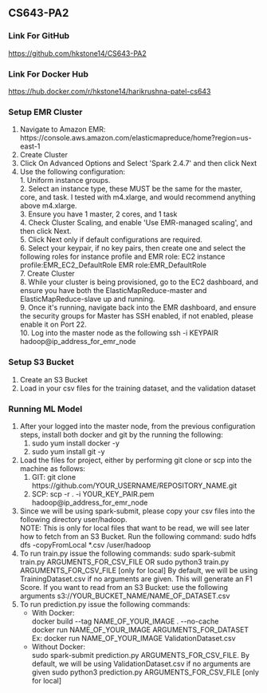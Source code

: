 ## CS643-PA2

### Link For GitHub
https://github.com/hkstone14/CS643-PA2

### Link For Docker Hub
https://hub.docker.com/r/hkstone14/harikrushna-patel-cs643

### Setup EMR Cluster
<ol>
<li>Navigate to Amazon EMR: https://console.aws.amazon.com/elasticmapreduce/home?region=us-east-1</li>
<li>Create Cluster</li>
<li>Click On Advanced Options and Select 'Spark 2.4.7' and then click Next</li>
<li>
Use the following configuration: <br/>
1. Uniform instance groups. <br/>
2. Select an instance type, these MUST be the same for the master, core, and task. I tested with m4.xlarge, and would
recommend anything above m4.xlarge. <br/>
3. Ensure you have 1 master, 2 cores, and 1 task <br/>
4. Check Cluster Scaling, and enable 'Use EMR-managed scaling', and then click Next. <br/>
5. Click Next only if default configurations are required. <br/>
6. Select your keypair, if no key pairs, then create one and select the following roles for instance profile and EMR role:
EC2 instance profile:EMR_EC2_DefaultRole
EMR role:EMR_DefaultRole <br/>
7. Create Cluster <br/>
8. While your cluster is being provisioned, go to the EC2 dashboard, and ensure you have both the ElasticMapReduce-master and ElasticMapReduce-slave up and running. <br/>
9. Once it's running, navigate back into the EMR dashboard, and ensure the security groups for Master has SSH enabled, if not enabled, please enable it on Port 22. <br/>
10. Log into the master node as the following ssh -i KEYPAIR hadoop@ip_address_for_emr_node <br/>
</li>
</ol>

### Setup S3 Bucket
<ol>
<li>Create an S3 Bucket</li>
<li>Load in your csv files for the training dataset, and the validation dataset</li>
</ol>

### Running ML Model
<ol>
<li>After your logged into the master node, from the previous configuration steps, install both docker and git by the running the following:
<ol>
<li>
sudo yum install docker -y
</li>
<li>
sudo yum install git -y
</li>
</ol></li>
<li>Load the files for project, either by performing git clone or scp into the machine as follows:
<ol>
<li>
GIT: git clone https://github.com/YOUR_USERNAME/REPOSITORY_NAME.git <br/>
</li>
<li>
SCP: scp -r . -i YOUR_KEY_PAIR.pem hadoop@ip_address_for_emr_node
</li>
</ol>
</li>
<li>
Since we will be using spark-submit, please copy your csv files into the following directory
user/hadoop. <br/>
NOTE: This is only for local files that want to be read, we will see later how to fetch from an S3 Bucket.
Run the following command: sudo hdfs dfs -copyFromLocal *.csv /user/hadoop
</li>
<li>
To run train.py issue the following commands:
sudo spark-submit train.py ARGUMENTS_FOR_CSV_FILE OR
sudo python3 train.py ARGUMENTS_FOR_CSV_FILE [only for local]
By default, we will be using TrainingDataset.csv if no arguments are given.
This will generate an F1 Score.
If you want to read from an S3 Bucket: use the following arguments
s3://YOUR_BUCKET_NAME/NAME_OF_DATASET.csv
</li>
<li>
To run prediction.py issue the following commands:
<ul>
    <li>
         With Docker: <br/>
            docker build --tag NAME_OF_YOUR_IMAGE . --no-cache <br/>
            docker run NAME_OF_YOUR_IMAGE ARGUMENTS_FOR_DATASET
            Ex: docker run NAME_OF_YOUR_IMAGE ValidationDataset.csv
    </li>
    <li>
         Without Docker: <br/>
            sudo spark-submit prediction.py ARGUMENTS_FOR_CSV_FILE. By default, we will be using ValidationDataset.csv if no arguments are given
            sudo python3 prediction.py ARGUMENTS_FOR_CSV_FILE [only for local]
    </li>
</ul>
</li>
</ol>